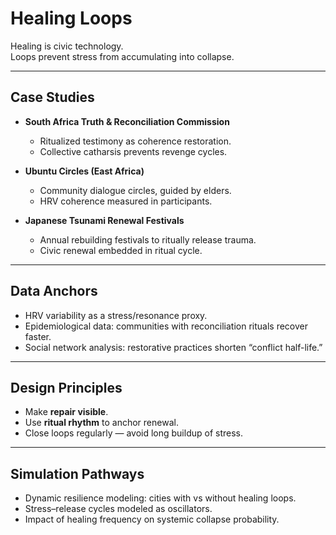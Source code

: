 # Healing Loops

Healing is civic technology.  
Loops prevent stress from accumulating into collapse.  

---

## Case Studies

- **South Africa Truth & Reconciliation Commission**  
  - Ritualized testimony as coherence restoration.  
  - Collective catharsis prevents revenge cycles.  

- **Ubuntu Circles (East Africa)**  
  - Community dialogue circles, guided by elders.  
  - HRV coherence measured in participants.  

- **Japanese Tsunami Renewal Festivals**  
  - Annual rebuilding festivals to ritually release trauma.  
  - Civic renewal embedded in ritual cycle.  

---

## Data Anchors

- HRV variability as a stress/resonance proxy.  
- Epidemiological data: communities with reconciliation rituals recover faster.  
- Social network analysis: restorative practices shorten “conflict half-life.”  

---

## Design Principles

- Make **repair visible**.  
- Use **ritual rhythm** to anchor renewal.  
- Close loops regularly — avoid long buildup of stress.  

---

## Simulation Pathways

- Dynamic resilience modeling: cities with vs without healing loops.  
- Stress–release cycles modeled as oscillators.  
- Impact of healing frequency on systemic collapse probability.
